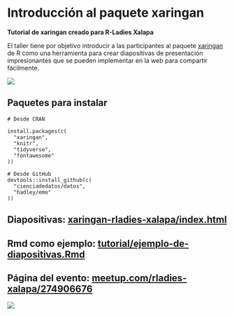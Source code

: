 # Introducción al paquete xaringan
**Tutorial de xaringan creado para R-Ladies Xalapa**

El taller tiene por objetivo introducir a las participantes al paquete [xaringan](https://github.com/yihui/xaringan#xaringan) de R como una herramienta para crear diapositivas de presentación impresionantes que se pueden implementar en la web para compartir fácilmente.

![](xaringan-rladies-xalapa-general.png)

## Paquetes para instalar

```
# Desde CRAN

install.packages(c(
  "xaringan",
  "knitr",
  "tidyverse",
  "fontawesome"
))

# Desde GitHub
devtools::install_github(c(
  "cienciadedatos/datos",
  "hadley/emo"
))
```
## Diapositivas: [xaringan-rladies-xalapa/index.html](https://spcanelon.github.io/xaringan-rladies-xalapa/index.html)

## Rmd como ejemplo: [tutorial/ejemplo-de-diapositivas.Rmd](tutorial/ejemplo-de-diapositivas.Rmd)

## Página del evento: [meetup.com/rladies-xalapa/274906676](https://www.meetup.com/rladies-xalapa/events/274906676/)
![](https://secure.meetupstatic.com/photos/event/6/c/c/5/highres_493767845.jpeg)
